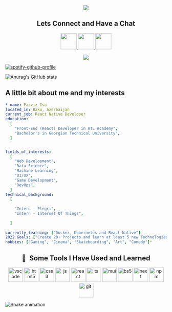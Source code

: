 <p align="center">
  <img src="https://capsule-render.vercel.app/api?&animation=fadeIn&type=waving&color=auto&height=300&section=header&text=Hello%20Guys&fontSize=90" />
</p>


<h2 align="center"> Lets Connect and Have a Chat</h2>
<p align="center">
<a  href="https://www.instagram.com/sixsixsixtimes/">
  <img height="50" src="https://user-images.githubusercontent.com/90148295/193450147-7871c485-010a-495c-96d4-228ea5d9b8bb.png"/>
</a>

<a href="https://www.linkedin.com/in/pervizisa/">
  <img height="50" src="https://user-images.githubusercontent.com/90148295/193450338-96f56e79-8eec-4fff-b568-1d02b74ca810.png"/>
</a>

<a href="https://www.facebook.com/perviz.isa/">
  <img height="50" src="https://user-images.githubusercontent.com/90148295/193451344-3fbc8cab-9ce6-4636-b469-d1911ca7e458.png"/>
</a>
</p>


<p align="center">
  <img  src="https://media.giphy.com/media/dyjrpqaUVqCELGuQVr/giphy.gif"/>
</p>


[![spotify-github-profile](https://spotify-github-profile.vercel.app/api/view?uid=31r2fjm65flza5npacksixj2iagm&cover_image=true&theme=default&show_offline=false)](https://spotify-github-profile.vercel.app/api/view?uid=31r2fjm65flza5npacksixj2iagm&redirect=true)



![Anurag's GitHub stats](https://github-readme-stats.vercel.app/api?username=perviz023&show_icons=true&theme=dracula)


<h2> A little bit about me and my interests</h2>

```yaml
* name: Parviz Isa
located_in: Baku, Azerbaijan
current_job: React Native Developer
education:
  [
    "Front-End (React) Developer in ATL Academy",
    "Bachelor's in Georgian Technical University",
  ]


fields_of_interests:
  [
    "Web Development",
    "Data Science",
    "Machine Learning",
    "UI/UX",
    "Game Development",
    "DevOps",
  ]
technical_background:
  [
   
    "Intern - Flegri",
    "Intern - Internet Of Things",
    
  ]
  
currently_learning: ["Docker, Kubernetes and React Native"]
2022 Goals: ["Create 20+ Projects and learn at least 5 new Technologies."]
hobbies: ["Gaming", "Cinema", "Skateboarding", "Art", "Comedy"]*
```


<h2 align="center" > 🚀 &nbsp;Some Tools I Have Used and Learned</h2>
<p align="center">
<img src="https://cdn.jsdelivr.net/gh/devicons/devicon/icons/vscode/vscode-original.svg" alt="vscode" width="45" height="45"/>
<img src="https://cdn.jsdelivr.net/gh/devicons/devicon/icons/html5/html5-original.svg" alt="html5" width="45" height="45"/>
<img src="https://cdn.jsdelivr.net/gh/devicons/devicon/icons/css3/css3-original.svg" alt="css3" width="45" height="45"/>
<img src="https://cdn.jsdelivr.net/gh/devicons/devicon/icons/javascript/javascript-original.svg" alt="js" width="45" height="45"/>
<img src="https://cdn.jsdelivr.net/gh/devicons/devicon/icons/react/react-original.svg" alt="react" width="45" height="45"/>
<img src="https://cdn.jsdelivr.net/gh/devicons/devicon/icons/typescript/typescript-original.svg" alt="ts" width="45" height="45"/>
  
  <img src="https://cdn.jsdelivr.net/gh/devicons/devicon/icons/materialui/materialui-original.svg" alt="mui" width="45" height="45"/>
<img src="https://cdn.jsdelivr.net/gh/devicons/devicon/icons/bootstrap/bootstrap-original.svg" alt="bs5" width="45" height="45"/>
<img src="https://cdn.jsdelivr.net/gh/devicons/devicon/icons/nextjs/nextjs-original.svg" alt="next" width="45" height="45"/>

<img src="https://cdn.jsdelivr.net/gh/devicons/devicon/icons/npm/npm-original-wordmark.svg" alt="npm" width="45" height="45"/>
<img src="https://cdn.jsdelivr.net/gh/devicons/devicon/icons/git/git-original.svg" alt="git" width="45" height="45"/>

</p>


![Snake animation](https://github.com/thepiyushmalhotra/thepiyushmalhotra/blob/output/github-contribution-grid-snake.svg)
